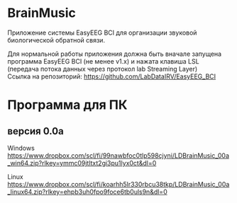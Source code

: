 # BrainMusic
Приложение системы EasуEEG BCI для организации звуковой биологической обратной связи. 

Для нормальной работы приложения должна быть вначале запущена программа EasyEEG BCI (не менее v1.x) и нажата клавиша LSL (передача потока данных через протокол lab Streaming Layer)  
Ссылка на репозиторий: https://github.com/LabDataIRV/EasyEEG_BCI

# Программа для ПК

## версия 0.0a

Windows https://www.dropbox.com/scl/fi/99nawbfoc0tlp598cjyni/LDBrainMusic_00a_win64.zip?rlkey=ymmc09jtltxt2gi3pu1lyx0ct&dl=0

Linux https://www.dropbox.com/scl/fi/koarhh5lr330rbcu38tkp/LDBrainMusic_00a_linux64.zip?rlkey=ehpb3uh0fpo9foce6tb0uls9n&dl=0
